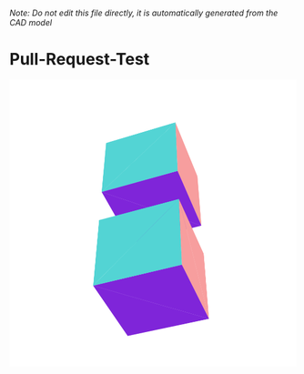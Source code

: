 ###### Note: Do not edit this file directly, it is automatically generated from the CAD model

# Pull-Request-Test

![](/project.svg)

